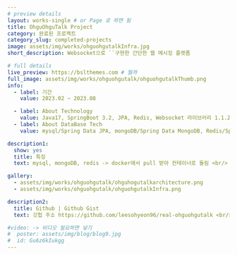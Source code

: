 ```yaml
---
# preview details
layout: works-single # or Page 로 하면 됨
title: OhguOhguTalk Project
category: 완료된 프로젝트
category_slug: completed-projects
image: assets/img/works/ohguohgutalkInfra.jpg 
short_description: Websocket으로 ``구현한 간단한 웹 메시징 플랫폼

# full details
live_preview: https://bslthemes.com # 뭘까
full_image: assets/img/works/ohguohgutalk/ohguohgutalkThumb.png
info:
  - label: 기간
    value: 2023.02 ~ 2023.08

  - label: About Technology
    value: Java17, SpringBoot 3.2, JPA, Redis, Websocket 라이브러리 1.1.2
  - label: About DataBase Tech
    value: mysql/Spring Data JPA, mongoDB/Spring Data MongoDB, Redis/Spring Data Redis, 

description1:
  show: yes
  title: 특징
  text: mysql, mongoDB, redis -> docker에서 pull 받아 컨테이너로 돌림 <br/> 로컬환경에서만 실행하기 때문에 특별한 구조X <br/> docker-compose 로 pull 받은 이미지를 1번에 container화 하도록 함

gallery:
  - assets/img/works/ohguohgutalk/ohguhogutalkarchitecture.png
  - assets/img/works/ohguohgutalk/ohguohgutalkInfra.png

description2:
  title: Github | Github Gist
  text: 깃헙 주소 https://github.com/leesohyeon96/real-ohguohgutalk <br/> 로그인 <br/> <script src="https://gist.github.com/leesohyeon96/359cf041e84d7a8b6a0e595b0cad4ee6.js"></script> <br/> 채팅 <script src="https://gist.github.com/leesohyeon96/dbd3052ad21d90de25c0ace5843b28f9.js"></script>

#video: -> 비디오 필요하면 넣기
#  poster: assets/img/blog/blog9.jpg
#  id: Gu6z6kIukgg
---
```



